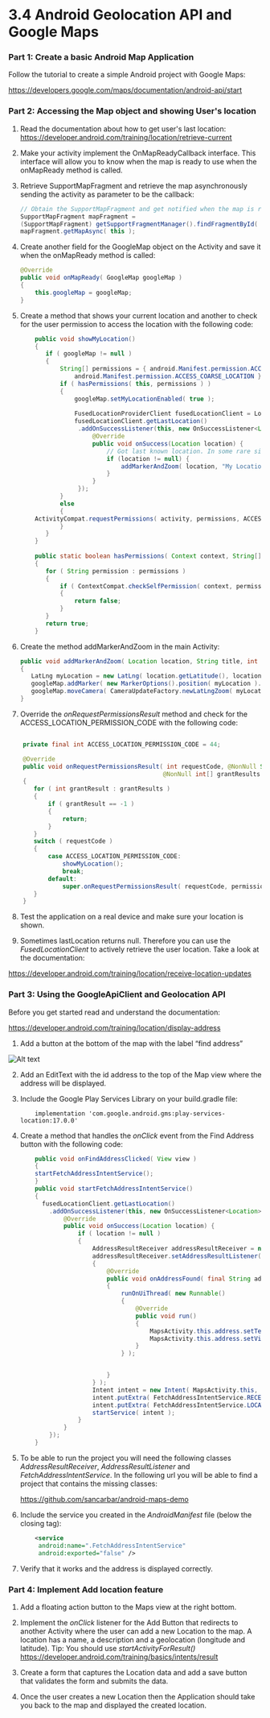 
# 3.4 Android Geolocation API and Google Maps

### Part 1:  Create a basic Android Map Application ###

Follow the tutorial to create a simple Android project with Google Maps:

https://developers.google.com/maps/documentation/android-api/start


### Part 2: Accessing the Map object and showing User's location ###

1) Read the documentation about how to get user's last location:
    https://developer.android.com/training/location/retrieve-current
    
2) Make your activity implement the OnMapReadyCallback interface. This interface will allow you to know when the map is ready to use when the onMapReady method is called.

3) Retrieve SupportMapFragment and retrieve the map asynchronously sending the activity as parameter to be the callback:

    ```` java
    // Obtain the SupportMapFragment and get notified when the map is ready to be used.
    SupportMapFragment mapFragment = 
    (SupportMapFragment) getSupportFragmentManager().findFragmentById( R.id.map );
    mapFragment.getMapAsync( this );
    ````

4) Create another field for the GoogleMap object on the Activity and save it when the onMapReady method is called:

    ```` java
    @Override
    public void onMapReady( GoogleMap googleMap )
    {
        this.googleMap = googleMap;
    }
    ```` 

5) Create a method that shows your current location and another to check for the user permission to access the location with the following code:

    ```java
        public void showMyLocation()
        {
           if ( googleMap != null )
           {
               String[] permissions = { android.Manifest.permission.ACCESS_FINE_LOCATION,
                   android.Manifest.permission.ACCESS_COARSE_LOCATION };
               if ( hasPermissions( this, permissions ) )
               {
                   googleMap.setMyLocationEnabled( true );
        
                   FusedLocationProviderClient fusedLocationClient = LocationServices.getFusedLocationProviderClient(this);
                   fusedLocationClient.getLastLocation()
                    .addOnSuccessListener(this, new OnSuccessListener<Location>() {
                        @Override
                        public void onSuccess(Location location) {
                            // Got last known location. In some rare situations this can be null.
                            if (location != null) {
                                addMarkerAndZoom( location, "My Location", 15 );
                            }
                        }
                    });
               }
               else
               {
        ActivityCompat.requestPermissions( activity, permissions, ACCESS_LOCATION_PERMISSION_CODE );
               }
           }
        }
        
        public static boolean hasPermissions( Context context, String[] permissions )
        {
           for ( String permission : permissions )
           {
               if ( ContextCompat.checkSelfPermission( context, permission ) == PackageManager.PERMISSION_DENIED )
               {
                   return false;
               }
           }
           return true;
        }
    ``` 


6) Create the method addMarkerAndZoom in the main Activity:

    ```` Java
    public void addMarkerAndZoom( Location location, String title, int zoom  )
    {
       LatLng myLocation = new LatLng( location.getLatitude(), location.getLongitude() );
       googleMap.addMarker( new MarkerOptions().position( myLocation ).title( title ) );
       googleMap.moveCamera( CameraUpdateFactory.newLatLngZoom( myLocation, zoom ) );
    }
    ```` 


7) Override the *onRequestPermissionsResult* method and check for the 
ACCESS_LOCATION_PERMISSION_CODE with the following code:

```` Java

    private final int ACCESS_LOCATION_PERMISSION_CODE = 44;

    @Override
    public void onRequestPermissionsResult( int requestCode, @NonNull String[] permissions,
                                           @NonNull int[] grantResults )
    {
       for ( int grantResult : grantResults )
       {
           if ( grantResult == -1 )
           {
               return;
           }
       }
       switch ( requestCode )
       {
           case ACCESS_LOCATION_PERMISSION_CODE:
               showMyLocation();
               break;
           default:
               super.onRequestPermissionsResult( requestCode, permissions, grantResults );
       }
    }
````

8) Test the application on a real device and make sure your location is shown.

9) Sometimes lastLocation returns null. Therefore you can use the *FusedLocationClient* to actively retrieve the user location. Take a look at the documentation:

https://developer.android.com/training/location/receive-location-updates

### Part 3: Using the GoogleApiClient and Geolocation API ###

Before you get started read and understand the documentation:

https://developer.android.com/training/location/display-address

1) Add a button at the bottom of the map with the label “find address”

![Alt text](https://github.com/COSW-ECI/android-geolocation-api/blob/master/images/map.png)

2) Add an EditText with the id address to the top of the Map view where the address will be displayed.

3) Include the Google Play Services Library on your build.gradle file:
       
    ````Gradle
        implementation 'com.google.android.gms:play-services-location:17.0.0'
    ````

4) Create a method that handles the *onClick* event from the Find Address button with the following code:

    ````Java
        public void onFindAddressClicked( View view )
        {
        startFetchAddressIntentService();
        }
        public void startFetchAddressIntentService()
        {
          fusedLocationClient.getLastLocation()
            .addOnSuccessListener(this, new OnSuccessListener<Location>() {
                @Override
                public void onSuccess(Location location) {
                    if ( location != null )
                    {
                        AddressResultReceiver addressResultReceiver = new AddressResultReceiver( new Handler() );
                        addressResultReceiver.setAddressResultListener( new AddressResultListener()
                        {
                            @Override
                            public void onAddressFound( final String address )
                            {
                                runOnUiThread( new Runnable()
                                {
                                    @Override
                                    public void run()
                                    {
                                        MapsActivity.this.address.setText( address );
                                        MapsActivity.this.address.setVisibility( View.VISIBLE );
                                    }
                                } );


                            }
                        } );
                        Intent intent = new Intent( MapsActivity.this, FetchAddressIntentService.class );
                        intent.putExtra( FetchAddressIntentService.RECEIVER, addressResultReceiver );
                        intent.putExtra( FetchAddressIntentService.LOCATION_DATA_EXTRA, location );
                        startService( intent );
                    }
                }
            });
        }
   ````
   
5) To be able to run the project you will need the following classes *AddressResultReceiver*,  *AddressResultListener* and *FetchAddressIntentService*. In the following url you will be able to find a project that contains the missing classes:

    https://github.com/sancarbar/android-maps-demo
    
6) Include the service you created in the *AndroidManifest* file (below the </activity> closing tag):
    ````xml
        <service
         android:name=".FetchAddressIntentService"
         android:exported="false" />

7) Verify that it works and the address is displayed correctly.

### Part 4: Implement Add location feature ###         

1) Add a floating action button to the Maps view at the right bottom.

2) Implement the *onClick* listener for the Add Button that redirects to another Activity where the user can add a new Location to the map. A location has a name, a description and a geolocation (longitude and latitude).
Tip: You should use *startActivityForResult()* https://developer.android.com/training/basics/intents/result

3) Create a form that captures the Location data and add a save button that validates the form and submits the data.

4) Once the user creates a new Location then the Application should take you back to the map and displayed the created location.


